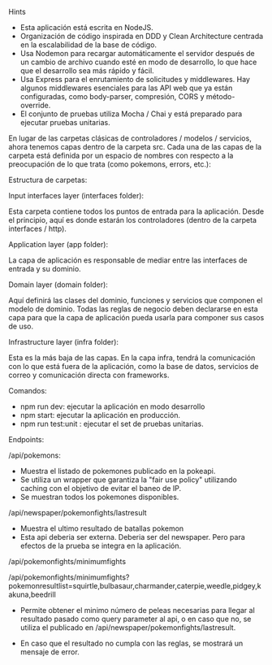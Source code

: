 Hints
- Esta aplicación está escrita en NodeJS.
- Organización de código inspirada en DDD y Clean Architecture centrada en la escalabilidad de la base de código.
- Usa Nodemon para recargar automáticamente el servidor después de un cambio de archivo cuando esté en modo de desarrollo, lo que hace que el desarrollo sea más rápido y fácil.
- Usa Express para el enrutamiento de solicitudes y middlewares. Hay algunos middlewares esenciales para las API web que ya están configuradas, como body-parser, compresión, CORS y método-override.
- El conjunto de pruebas utiliza Mocha / Chai y está preparado para ejecutar pruebas unitarias.

En lugar de las carpetas clásicas de controladores / modelos / servicios, ahora tenemos capas dentro de la carpeta src. Cada una de las capas de la carpeta está definida por un espacio de nombres con respecto a la preocupación de lo que trata (como pokemons, errors, etc.):

Estructura de carpetas:

Input interfaces layer (interfaces folder):

Esta carpeta contiene todos los puntos de entrada para la aplicación. Desde el principio, aquí es donde estarán los controladores (dentro de la carpeta interfaces / http).

Application layer (app folder):

La capa de aplicación es responsable de mediar entre las interfaces de entrada y su dominio.

Domain layer (domain folder):

Aquí definirá las clases del dominio, funciones y servicios que componen el modelo de dominio. Todas las reglas de negocio deben declararse en esta capa para que la capa de aplicación pueda usarla para componer sus casos de uso.

Infrastructure layer (infra folder):

Esta es la más baja de las capas. En la capa infra, tendrá la comunicación con lo que está fuera de la aplicación, como la base de datos, servicios de correo y comunicación directa con frameworks.

Comandos:

- npm run dev: ejecutar la aplicación en modo desarrollo
- npm start: ejecutar la aplicación en producción.
- npm run test:unit : ejecutar el set de pruebas unitarias.

Endpoints:

/api/pokemons: 

- Muestra el listado de pokemones publicado en la pokeapi.
- Se utiliza un wrapper que garantiza la "fair use policy" utilizando caching con el objetivo de evitar el baneo de IP.
- Se muestran todos los pokemones disponibles.

/api/newspaper/pokemonfights/lastresult

- Muestra el ultimo resultado de batallas pokemon
- Esta api deberia ser externa. Deberia ser del newspaper. Pero para efectos de la prueba se integra en la aplicación.

/api/pokemonfights/minimumfights 

/api/pokemonfights/minimumfights?pokemonresultlist=squirtle,bulbasaur,charmander,caterpie,weedle,pidgey,kakuna,beedrill

- Permite obtener el minimo número de peleas necesarias para llegar al resultado pasado como query parameter al api, o en caso que no, se utiliza el publicado en /api/newspaper/pokemonfights/lastresult.

- En caso que el resultado no cumpla con las reglas, se mostrará un mensaje de error.





